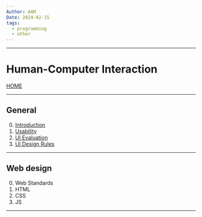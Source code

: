 ```yaml
---
Author: AAM
Date: 2024-02-15
tags:
  - programming
  - other
---
```

---
# Human-Computer Interaction

[HOME](/README.md)

---

## General

0. [Introduction](data/0_Intro.md)
1. [Usability](data/1_Usability.md)
2. [UI Evaluation](data/2_Eval.md)
3. [UI Design Rules](data/3_Rules.md)

---
## Web design

0. Web Standards
1. HTML
2. CSS
3. JS

---
